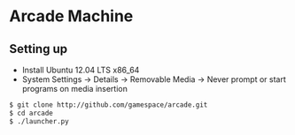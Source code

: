 # Arcade Machine

## Setting up

- Install Ubuntu 12.04 LTS x86_64
- System Settings -> Details -> Removable Media -> Never prompt or start programs on media insertion

```sh
$ git clone http://github.com/gamespace/arcade.git
$ cd arcade
$ ./launcher.py
```
